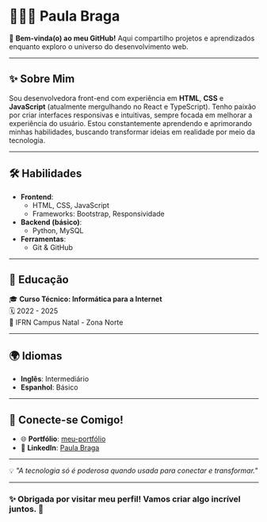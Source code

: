 # 👩🏾‍💻 Paula Braga  

🌟 **Bem-vinda(o) ao meu GitHub!** Aqui compartilho projetos e aprendizados enquanto exploro o universo do desenvolvimento web.  

---

## ✨ Sobre Mim  
Sou desenvolvedora front-end com experiência em **HTML**, **CSS** e **JavaScript** (atualmente mergulhando no React e TypeScript). Tenho paixão por criar interfaces responsivas e intuitivas, sempre focada em melhorar a experiência do usuário. Estou constantemente aprendendo e aprimorando minhas habilidades, buscando transformar ideias em realidade por meio da tecnologia.

---

## 🛠️ Habilidades  

- **Frontend**:  
  - HTML, CSS, JavaScript  
  - Frameworks: Bootstrap, Responsividade  
- **Backend (básico)**:  
  - Python, MySQL  
- **Ferramentas**:  
  - Git & GitHub  

---

## 🌱 Educação  
🎓 **Curso Técnico: Informática para a Internet**  
🗓️ 2022 - 2025  
📍 IFRN Campus Natal - Zona Norte  

---

## 🌍 Idiomas  
- **Inglês**: Intermediário  
- **Espanhol**: Básico  

---

## 🔗 Conecte-se Comigo!  
- 🌐 **Portfólio**: [meu-portfólio](https://bragpaula.github.io/meu-portfolio/)  
- 💼 **LinkedIn**: [Paula Braga](https://www.linkedin.com/in/bragpaula)  

---

💡 *"A tecnologia só é poderosa quando usada para conectar e transformar."*  

---

### ✨ Obrigada por visitar meu perfil! Vamos criar algo incrível juntos. 🚀  
